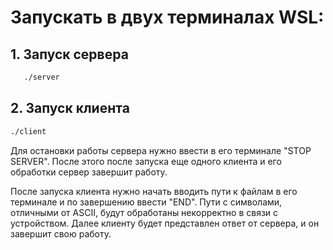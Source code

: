 # Запускать в двух терминалах WSL:

## 1. Запуск сервера
```bash
   ./server
```

## 2. Запуск клиента
```bash
./client
```

Для остановки работы сервера нужно ввести в его терминале "STOP SERVER". После этого после запуска еще одного клиента и его обработки сервер завершит работу.

После запуска клиента нужно начать вводить пути к файлам в его терминале и по завершению ввести "END". Пути с символами, отличными от ASCII, будут обработаны некорректно в связи с устройством.
Далее клиенту будет представлен ответ от сервера, и он завершит свою работу.

